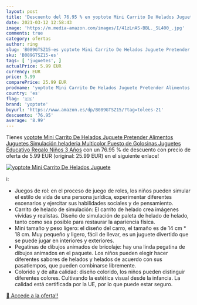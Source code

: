 ```yaml
---
layout: post
title: 'Descuento del 76.95 % en yoptote Mini Carrito De Helados Juguete '
date: 2021-03-12 12:58:43
image: 'https://m.media-amazon.com/images/I/41zLnAS-BBL._SL400_.jpg'
comments: true
category: ofertas
author: ring
slug: 'B089GTSZ15-es yoptote Mini Carrito De Helados Juguete Pretender...'
sku: 'B089GTSZ15-es'
tags: [ 'juguetes', ]
actualPrice: 5.99 EUR
currency: EUR
price: 5.99
comparePrice: 25.99 EUR
prodname: 'yoptote Mini Carrito De Helados Juguete Pretender Alimentos Juguetes Simulación heladeria Multicolor Puesto de Golosinas Juguetes Educativo Regalo Niños 3 Años'
country: 'es'
flag: '🇪🇸'
brand: 'yoptote'
buyurl: 'https://www.amazon.es/dp/B089GTSZ15/?tag=tolees-21'
descuento: '76.95'
average: '8.99'
---
```


Tienes [yoptote Mini Carrito De Helados Juguete Pretender Alimentos Juguetes Simulación heladeria Multicolor Puesto de Golosinas Juguetes Educativo Regalo Niños 3 Años](https://www.amazon.es/dp/B089GTSZ15/?tag=tolees-21) con un 76.95 % de descuento con precio de oferta de 5.99 EUR (original: 25.99 EUR) en el siguiente enlace!

[![yoptote Mini Carrito De Helados Juguete ](https://m.media-amazon.com/images/I/41zLnAS-BBL._SL400_.jpg)](https://www.amazon.es/dp/B089GTSZ15/?tag=tolees-21)

ℹ️:

- Juegos de rol: en el proceso de juego de roles, los niños pueden simular el estilo de vida de una persona jurídica, experimentar diferentes escenarios y ejercitar sus habilidades sociales y de pensamiento.
- Carrito de helado de simulación: El carrito de helado crea imágenes vívidas y realistas. Diseño de simulación de paleta de helado de helado, tanto como sea posible para restaurar la apariencia física.
- Mini tamaño y peso ligero: el diseño del carro, el tamaño es de 14 cm * 18 cm. Muy pequeño y ligero, fácil de llevar, es un juguete divertido que se puede jugar en interiores y exteriores.
- Pegatinas de dibujos animados de bricolaje: hay una linda pegatina de dibujos animados en el paquete. Los niños pueden elegir hacer diferentes sabores de helados y helados de acuerdo con sus pasatiempos, que pueden combinarse libremente.
- Colorido y de alta calidad: diseño colorido, los niños pueden distinguir diferentes colores. Cultivando la estética visual desde la infancia. La calidad está certificada por la UE, por lo que puede estar seguro.

[🛒 Accede a la oferta!!](https://www.amazon.es/dp/B089GTSZ15/?tag=tolees-21)
